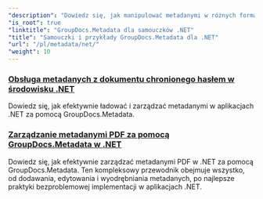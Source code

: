 ```yaml
---
"description": "Dowiedz się, jak manipulować metadanymi w różnych formatach plików, korzystając ze szczegółowych przykładów i instrukcji krok po kroku."
"is_root": true
"linktitle": "GroupDocs.Metadata dla samouczków .NET"
"title": "Samouczki i przykłady GroupDocs.Metadata dla .NET"
"url": "/pl/metadata/net/"
"weight": 10
---
```


### [Obsługa metadanych z dokumentu chronionego hasłem w środowisku .NET](./load-metadata/)
Dowiedz się, jak efektywnie ładować i zarządzać metadanymi w aplikacjach .NET za pomocą GroupDocs.Metadata.
### [Zarządzanie metadanymi PDF za pomocą GroupDocs.Metadata w .NET](./pdf-metadata-management/)
Dowiedz się, jak efektywnie zarządzać metadanymi PDF w .NET za pomocą GroupDocs.Metadata. Ten kompleksowy przewodnik obejmuje wszystko, od dodawania, edytowania i wyodrębniania metadanych, po najlepsze praktyki bezproblemowej implementacji w aplikacjach .NET.